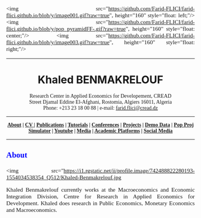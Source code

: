 <html>

<head>
  
<title>Khaled BENMAKRELOUF</title>
  
  <!-- Global site tag (gtag.js) - Google Analytics -->
<script async src="https://www.googletagmanager.com/gtag/js?id=UA-168381272-2"></script>
<script>
  window.dataLayer = window.dataLayer || [];
  function gtag(){dataLayer.push(arguments);}
  gtag('js', new Date());

  gtag('config', 'UA-168381272-2');
</script>
  
<style>

p {font-family:Palatino Linotype;
  font-size:110%;
  text-align:justify}
  
li { font-family:Palatino Linotype;
     font-size:100%;
     text-align:justify}
     
td  {text-align:center}

h2 {color:blue;
    font-family:Century Gothic;
    text-align:left}

.zoomA {
        width: 200px;
        height: auto;
        /* ease | ease-in | ease-out | linear */
        transition: transform ease-in-out 0.3s;
      }
      .zoomA:hover {
        transform: scale(2.5);
      }

h3 {
  margin: 10px 0 5px;
  text-align:left
}
</style>
</head>

<body font-family: 'Roboto', sans-serif;  color: #fff; style="margin-top: 5px; margin-left: 50px; margin-right: 50px;">

<div align="center" style="margin-bottom:0px">

<img src="https://github.com/Farid-FLICI/farid-flici.github.io/blob/y/image001.gif?raw=true", height="160"  style="float: left;"/>
<img src="https://github.com/Farid-FLICI/farid-flici.github.io/blob/y/pop_pyramidFF-.gif?raw=true", height="160" style="float: center;"/>
<img src="https://github.com/Farid-FLICI/farid-flici.github.io/blob/y/image003.gif?raw=true", height="160"  style="float: right;"/>

</div>

<hr> 
  
<h1 align="center"> Khaled BENMAKRELOUF </h1>
  
<p style="font-size:100%; margin-top:0px margin-bottom:0px ; text-align:center; font-family:Times New Roman">Research Center in Applied Economics for Developement, CREAD <br>
 Street Djamal Eddine El-Afghani, Rostomia, Algiers 16011, Algeria<br>
Phone: +213 23 18 00 88 |  e-mail: <a href="k.benmakrelouf@cread.dz" > farid.flici@cread.dz </p>

<hr>
<p style="text-align:center; font-size:100%;font-family:Century Gothic"> <b>
<a  href="#bio">About</a>
<a> |  </a>
<a  href="#cv">CV </a>
<a> |  </a>
<a  href="#pub">Publications</a>
<a> |  </a>
<a  href="#tuto">Tutorials</a>
<a> |  </a>
<a  href="#conf">Conferences</a>
<a> |  </a>
<a  href="#proj">Projects</a>
<a> |  </a>
<a  href="#data">Demo Data</a>
<a> |  </a>
<a  href="#PPS">Pop Proj Simulator</a>
<a> |  </a> 
<a  href="#yout">Youtube</a>
<a> |  </a>
<a  href="#med">Media</a>
<a> |  </a>
<a  href="#acad">Academic Platforms</a>
<a> |  </a>
<a  href="#soc">Social Media</a>
</b>

<hr>
<h2 id="bio"> About</h2>

<p style="font-size:140%; margin-top:0">

<img src="https://i1.rgstatic.net/ii/profile.image/742488822280193-1554034538354_Q512/Khaled-Benmakrelouf.jpg

Khaled Benmakrelouf currently works at the Macroeconomics and Economic Integration Division, Centre for Research in Applied Economics for Development. Khaled does research in Public Economics, Monetary Economics and Macroeconomics.
</p>

